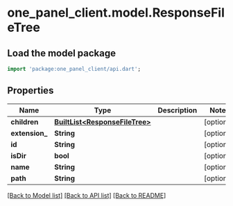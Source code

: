 # one_panel_client.model.ResponseFileTree

## Load the model package
```dart
import 'package:one_panel_client/api.dart';
```

## Properties
Name | Type | Description | Notes
------------ | ------------- | ------------- | -------------
**children** | [**BuiltList&lt;ResponseFileTree&gt;**](ResponseFileTree.md) |  | [optional] 
**extension_** | **String** |  | [optional] 
**id** | **String** |  | [optional] 
**isDir** | **bool** |  | [optional] 
**name** | **String** |  | [optional] 
**path** | **String** |  | [optional] 

[[Back to Model list]](../README.md#documentation-for-models) [[Back to API list]](../README.md#documentation-for-api-endpoints) [[Back to README]](../README.md)


